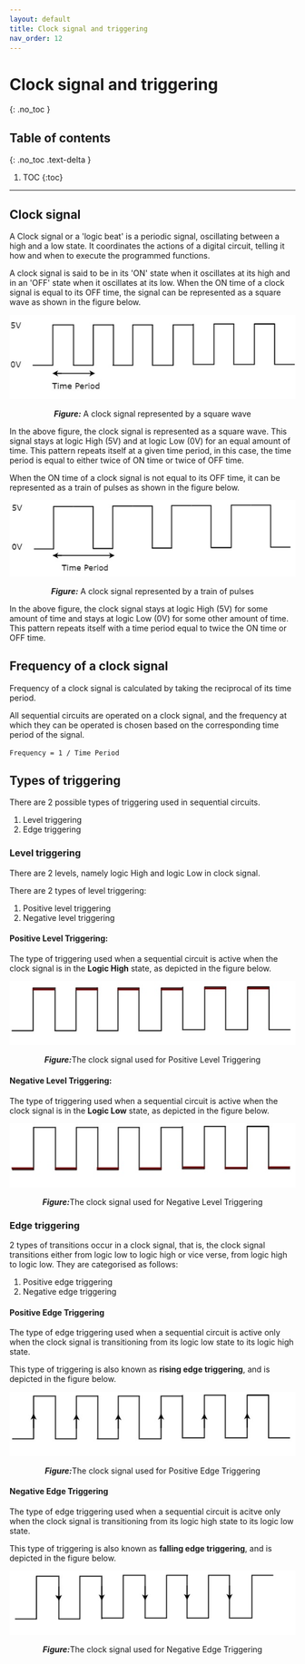 ```yaml
---
layout: default
title: Clock signal and triggering
nav_order: 12
---
```


# Clock signal and triggering
{: .no_toc }

## Table of contents
{: .no_toc .text-delta }

1. TOC
{:toc}

---

## Clock signal

A Clock signal or a 'logic beat' is a periodic signal, oscillating between a high and a low state. It coordinates the actions of a digital circuit, telling it how and when to execute the programmed functions.

A clock signal is said to be in its 'ON' state when it oscillates at its high and in an 'OFF' state when it oscillates at its low. When the ON time of a clock signal is equal to its OFF time, the signal can be represented as a square wave as shown in the figure below. 

<div style="text-align:center"><img title="A Clock Signal represented by a square wave" src="../assets/images/clock_signal.jpg" alt="A square wave representing a clock signal with a high state of 5 Volts and a low state of 0 Volts"/> <p><strong><i>Figure:</i></strong> A clock signal represented by a square wave</p></div>

In the above figure, the clock signal is represented as a square wave. This signal stays at logic High (5V) and at logic Low (0V) for an equal amount of time. This pattern repeats itself at a given time period, in this case, the time period is equal to either twice of ON time or twice of OFF time.

When the ON time of a clock signal is not equal to its OFF time, it can be represented as a train of pulses as shown in the figure below.

<div style="text-align:center"><img title="Train of pulses with unequal ON time and OFF time" src="../assets/images/train_of_pulses.jpg" alt="A train of pulses with unequal ON time and OFF time, having a high state of 5 Volts and a low state of 0 Volts"/><p><strong><i>Figure:</i></strong> A clock signal represented by a train of pulses</p></div>

In the above figure, the clock signal stays at logic High (5V) for some amount of time and stays at logic Low (0V) for some other amount of time. This pattern repeats itself with a time period equal to twice the ON time or OFF time.

## Frequency of a clock signal

Frequency of a clock signal is calculated by taking the reciprocal of its time period. 

All sequential circuits are operated on a clock signal, and the frequency at which they can be operated is chosen based on the corresponding time period of the signal.

`Frequency = 1 / Time Period`

## Types of triggering

There are 2 possible types of triggering used in sequential circuits.

1. Level triggering
2. Edge triggering

### Level triggering

There are 2 levels, namely logic High and logic Low in clock signal. 

There are 2 types of level triggering:
1. Positive level triggering
2. Negative level triggering

#### Positive Level Triggering:
The type of triggering used when a sequential circuit is active when the clock signal is in the **Logic High** state, as depicted in the figure below.

<div style="text-align:center"><img title="Positive Level Triggering" src="../assets/images/level_triggering.jpg" alt="Clock signal used for Positive Level Triggering"/><p><strong><i>Figure:</i></strong>The clock signal used for Positive Level Triggering</p></div>

#### Negative Level Triggering:
The type of triggering used when a sequential circuit is active when the clock signal is in the **Logic Low** state, as depicted in the figure below.

<div style="text-align:center"><img title="Negative Level Triggering" src="../assets/images/negative_level_triggering.jpg" alt="Clock signal used for Negative Level Triggering"/><p><strong><i>Figure:</i></strong>The clock signal used for Negative Level Triggering</p></div>

### Edge triggering

2 types of transitions occur in a clock signal, that is, the clock signal transitions either from logic low to logic high or vice verse, from logic high to logic low. They are categorised as follows:

1. Positive edge triggering
2. Negative edge triggering

#### Positive Edge Triggering

The type of edge triggering used when a sequential circuit is active only when the clock signal is transitioning from its logic low state to its logic high state. 

This type of triggering is also known as **rising edge triggering**, and is depicted in the figure below.

<div style="text-align:center"><img title="Positive Edge Triggering" src="../assets/images/positive_edge_triggering.jpg" alt="Clock signal used for Positive Edge Triggering"/><p><strong><i>Figure:</i></strong>The clock signal used for Positive Edge Triggering</p></div>

#### Negative Edge Triggering

The type of edge triggering used when a sequential circuit is acitve only when the clock signal is transitioning from its logic high state to its logic low state.

This type of triggering is also known as **falling edge triggering**, and is depicted in the figure below.

<div style="text-align:center"><img title="Negative Edge Triggering" src="../assets/images/negative_edge_triggering.jpg" alt="Clock signal used for Negative Edge Triggering"/><p><strong><i>Figure:</i></strong>The clock signal used for Negative Edge Triggering</p></div>
